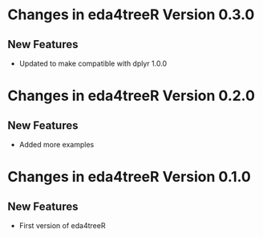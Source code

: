 # Changes in eda4treeR Version 0.3.0
## New Features 

* Updated to make compatible with dplyr 1.0.0

# Changes in eda4treeR Version 0.2.0
## New Features 

* Added more examples

# Changes in eda4treeR Version 0.1.0
## New Features 

* First version of eda4treeR 
